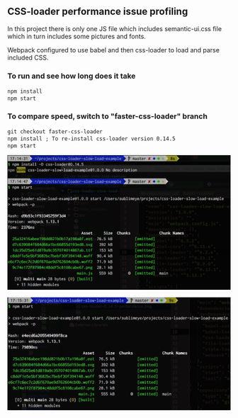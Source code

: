 ## CSS-loader performance issue profiling

In this project there is only one JS file which includes semantic-ui.css file which in turn
includes some pictures and fonts.

Webpack configured to use babel and then css-loader to load and parse included CSS.

### To run and see how long does it take

```
npm install
npm start
```

### To compare speed, switch to "faster-css-loader" branch

```
git checkout faster-css-loader
npm install ; To re-install css-loader version 0.14.5
npm start
```

![Faster Version 0.14.5](./css-loader-0.14.5-performance.png
"Version 0.14.5")

![Much slower 0.23](./css-loader-0.23-performance.png
"Version 0.23")
